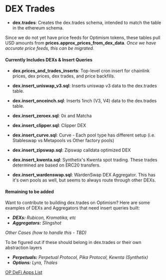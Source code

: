 # DEX Trades

- **dex.trades**: Creates the dex.trades schema, intended to match the table in the ethereum schema. 

Since we do not yet have price feeds for Optimism tokens, these tables pull USD amounts from **prices.approx_prices_from_dex_data**. *Once we have accurate price feeds, this can be migrated.*


#### Currently Includes DEXs & Insert Queries
- **dex.prices_and_trades_inserts**: Top-level cron insert for chainlink prices, dex prices, dex trades, and price backfills.

- **dex.insert_uniswap_v3.sql**: Inserts uniswap v3 data to the dex.trades table.
- **dex.insert_onceinch.sql**: Inserts 1inch (V3, V4) data to the dex.trades table.
- **dex.insert_zeroex.sql**: 0x and Matcha
- **dex.insert_clipper.sql**: Clipper DEX
- **dex.insert_curve.sql**: Curve - Each pool type has different setup (i.e. Stableswap vs Metapools vs Other factory pools)
- **dex.insert_zipswap.sql**: Zipswap calldata optimized DEX
- **dex.insert_kwenta.sql**: Synthetix's Kwenta spot trading. These trades determined are based on ERC20 transfers.
- **dex.insert_wardenswap.sql**: WardenSwap DEX Aggregator. This has it's own pools as well, but seems to always route through other DEXs.

#### Remaining to be added
Want to contribute to building dex.trades on Optimism? Here are some examples of DEXs and Aggregators that need insert queries built:
- _**DEXs:** Rubicon, Kromatika, etc_
- _**Aggregators:** Slingshot_

_Other Cases (how to handle this - TBD)_

To be figured out if these should belong in dex.trades or their own abstraction layers
- _**Perpetuals:** Perpetual Protocol, Pika Protocol, Kewnta (Synthetix)_
- _**Options:** Lyra, Thales_

[OP DeFi Apps List](https://www.optimism.io/apps/defi)
